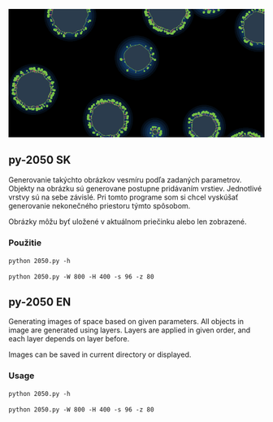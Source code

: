 ![2050 space](out.png)

## py-2050 SK
Generovanie takýchto obrázkov vesmíru podľa zadaných parametrov. Objekty na obrázku sú generovane postupne pridávaním vrstiev. Jednotlivé vrstvy sú na sebe závislé. Pri tomto programe som si chcel vyskúšať generovanie nekonečného priestoru týmto spôsobom.

Obrázky môžu byť uložené v aktuálnom priečinku alebo len zobrazené.

### Použitie
```python 2050.py -h```

```python 2050.py -W 800 -H 400 -s 96 -z 80```

## py-2050 EN
Generating images of space based on given parameters. All objects in image are generated using layers. Layers are applied in given order, and each layer depends on layer before.

Images can be saved in current directory or displayed.

### Usage
```python 2050.py -h```

```python 2050.py -W 800 -H 400 -s 96 -z 80```